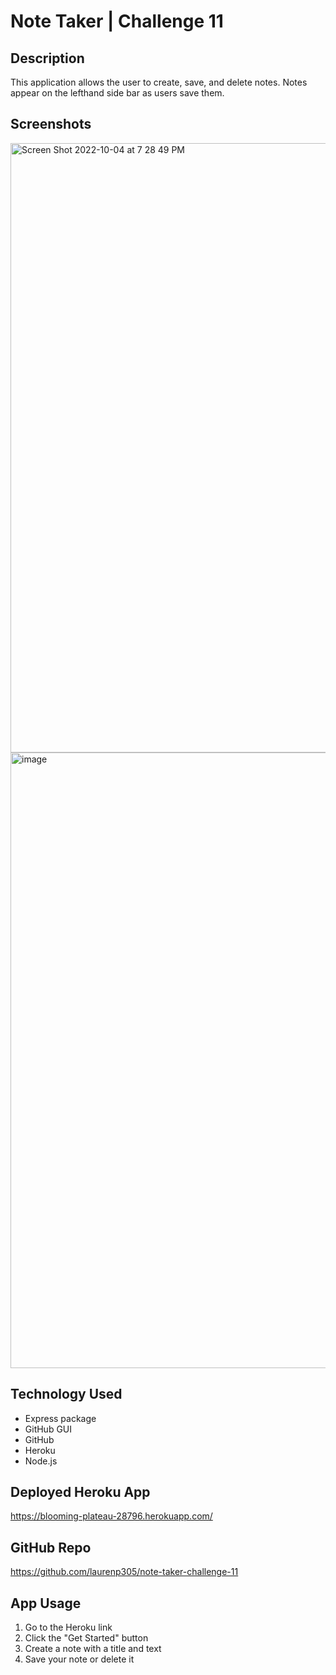 # Note Taker | Challenge 11

## Description 
This application allows the user to create, save, and delete notes. Notes appear on the lefthand side bar as users save them. 

## Screenshots

<img width="975" alt="Screen Shot 2022-10-04 at 7 28 49 PM" src="https://user-images.githubusercontent.com/106932259/193953300-5a4e37e2-db1d-4ddf-aff7-6e664f798bde.png">

<img width="985" alt="image" src="https://user-images.githubusercontent.com/106932259/193953388-fdb2e5a3-d32a-4550-8d9b-f9948ab1a613.png">

## Technology Used

- Express package
- GitHub GUI
- GitHub
- Heroku
- Node.js

## Deployed Heroku App 

https://blooming-plateau-28796.herokuapp.com/

## GitHub Repo

https://github.com/laurenp305/note-taker-challenge-11

## App Usage

1. Go to the Heroku link
2. Click the "Get Started" button
3. Create a note with a title and text
4. Save your note or delete it 


